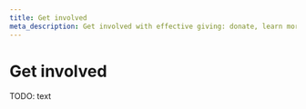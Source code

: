 ```yaml
---
title: Get involved
meta_description: Get involved with effective giving: donate, learn more or help spread the message
---
```


# Get involved

TODO: text

